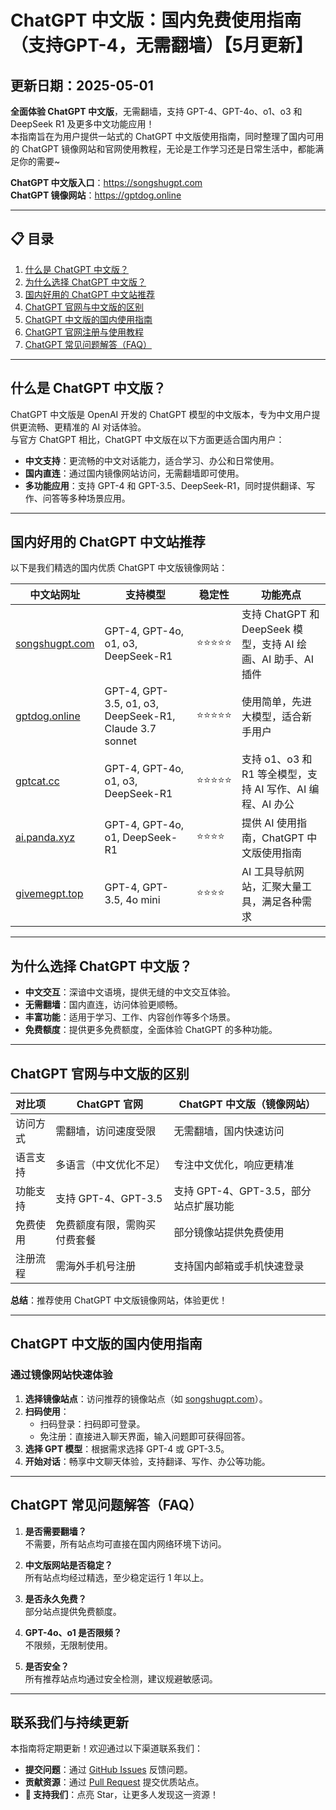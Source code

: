 # ChatGPT 中文版：国内免费使用指南（支持GPT-4，无需翻墙）【5月更新】

## 更新日期：2025-05-01

**全面体验 ChatGPT 中文版**，无需翻墙，支持 GPT-4、GPT-4o、o1、o3 和 DeepSeek R1 及更多中文功能应用！  
本指南旨在为用户提供一站式的 ChatGPT 中文版使用指南，同时整理了国内可用的 ChatGPT 镜像网站和官网使用教程，无论是工作学习还是日常生活中，都能满足你的需要~

**ChatGPT 中文版入口**：<https://songshugpt.com>  
**ChatGPT 镜像网站**：<https://gptdog.online>

---

## 📋 目录
1. [什么是 ChatGPT 中文版？](#什么是-chatgpt-中文版)
2. [为什么选择 ChatGPT 中文版？](#为什么选择-chatgpt-中文版)
3. [国内好用的 ChatGPT 中文站推荐](#国内好用的-chatgpt-中文站推荐)
4. [ChatGPT 官网与中文版的区别](#chatgpt-官网与中文版的区别)
5. [ChatGPT 中文版的国内使用指南](#chatgpt-中文版的国内使用指南)
6. [ChatGPT 官网注册与使用教程](#chatgpt-官网注册与使用教程)
7. [ChatGPT 常见问题解答（FAQ）](#chatgpt-常见问题解答faq)

---

## 什么是 ChatGPT 中文版？
ChatGPT 中文版是 OpenAI 开发的 ChatGPT 模型的中文版本，专为中文用户提供更流畅、更精准的 AI 对话体验。  
与官方 ChatGPT 相比，ChatGPT 中文版在以下方面更适合国内用户：
- **中文支持**：更流畅的中文对话能力，适合学习、办公和日常使用。
- **国内直连**：通过国内镜像网站访问，无需翻墙即可使用。
- **多功能应用**：支持 GPT-4 和 GPT-3.5、DeepSeek-R1，同时提供翻译、写作、问答等多种场景应用。

---

## 国内好用的 ChatGPT 中文站推荐
以下是我们精选的国内优质 ChatGPT 中文版镜像网站：

| 中文站网址             | 支持模型                                      | 稳定性   | 功能亮点                                                                 |
|------------------------|---------------------------------------------|----------|--------------------------------------------------------------------------|
| [songshugpt.com](songshugpt.com)       | GPT-4, GPT-4o, o1, o3, DeepSeek-R1         | ⭐⭐⭐⭐⭐ | 支持 ChatGPT 和 DeepSeek 模型，支持 AI 绘画、AI 助手、AI 插件              |
| [gptdog.online](gptdog.online)       | GPT-4, GPT-3.5, o1, o3, DeepSeek-R1, Claude 3.7 sonnet | ⭐⭐⭐⭐⭐ | 使用简单，先进大模型，适合新手用户                                        |
| [gptcat.cc](gptcat.cc)          | GPT-4, GPT-4o, o1, o3, DeepSeek-R1         | ⭐⭐⭐⭐⭐ | 支持 o1、o3 和 R1 等全模型，支持 AI 写作、AI 编程、AI 办公                |
| [ai.panda.xyz](ai.panda.xyz)            | GPT-4, GPT-4o, o1, DeepSeek-R1             | ⭐⭐⭐⭐   | 提供 AI 使用指南，ChatGPT 中文版使用指南                                  |
| [givemegpt.top](givemegpt.top)             | GPT-4, GPT-3.5, 4o mini                    | ⭐⭐⭐⭐   | AI 工具导航网站，汇聚大量工具，满足各种需求                               |

---

## 为什么选择 ChatGPT 中文版？
- **中文交互**：深谙中文语境，提供无缝的中文交互体验。
- **无需翻墙**：国内直连，访问体验更顺畅。
- **丰富功能**：适用于学习、工作、内容创作等多个场景。
- **免费额度**：提供更多免费额度，全面体验 ChatGPT 的多种功能。

---

## ChatGPT 官网与中文版的区别
| 对比项          | ChatGPT 官网                          | ChatGPT 中文版（镜像网站）                   |
|-----------------|---------------------------------------|---------------------------------------------|
| 访问方式        | 需翻墙，访问速度受限                  | 无需翻墙，国内快速访问                      |
| 语言支持        | 多语言（中文优化不足）                | 专注中文优化，响应更精准                    |
| 功能支持        | 支持 GPT-4、GPT-3.5                   | 支持 GPT-4、GPT-3.5，部分站点扩展功能        |
| 免费使用        | 免费额度有限，需购买付费套餐          | 部分镜像站提供免费使用                      |
| 注册流程        | 需海外手机号注册                      | 支持国内邮箱或手机快速登录                  |

**总结**：推荐使用 ChatGPT 中文版镜像网站，体验更优！

---

## ChatGPT 中文版的国内使用指南
### 通过镜像网站快速体验
1. **选择镜像站点**：访问推荐的镜像站点（如 [songshugpt.com](songshugpt.com)）。
2. **扫码使用**：  
   - 扫码登录：扫码即可登录。  
   - 免注册：直接进入聊天界面，输入问题即可获得回答。
3. **选择 GPT 模型**：根据需求选择 GPT-4 或 GPT-3.5。
4. **开始对话**：畅享中文聊天体验，支持翻译、写作、办公等功能。

---

## ChatGPT 常见问题解答（FAQ）
1. **是否需要翻墙？**  
   不需要，所有站点均可直接在国内网络环境下访问。

2. **中文版网站是否稳定？**  
   所有站点均经过精选，至少稳定运行 1 年以上。

3. **是否永久免费？**  
   部分站点提供免费额度。

4. **GPT-4o、o1 是否限频？**  
   不限频，无限制使用。

5. **是否安全？**  
   所有推荐站点均通过安全检测，建议规避敏感词。

---

## 联系我们与持续更新
本指南将定期更新！欢迎通过以下渠道联系我们：
- **提交问题**：通过 [GitHub Issues](链接) 反馈问题。
- **贡献资源**：通过 [Pull Request](链接) 提交优质站点。
- **🌟 支持我们**：点亮 Star，让更多人发现这一资源！
